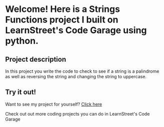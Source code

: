 
Welcome! Here is a Strings Functions project I built on LearnStreet's Code Garage using python.
===============================================================================================================

Project description
-------------------------

In this project you write the code to check to see if a string is a palindrome as well as reversing the string and changing the string to uppercase.

Try it out!
--------------

Want to see my project for yourself? [Click here](http://www.learnstreet.com//profile/538369694d9fa347b5401f30?page_name=project)

Check out out more coding projects you can do in LearnStreet's Code Garage
		